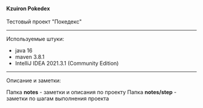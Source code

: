 #### Kzuiron Pokedex

Тестовый проект "Покедекс"

---

Используемые штуки:

* java 16
* maven 3.8.1
* IntelliJ IDEA 2021.3.1 (Community Edition)

---

Описание и заметки:

Папка **notes** - заметки и описания по проекту
Папка **notes/step** - заметки по шагам выполнения проекта

